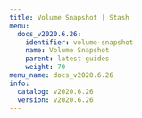 ```yaml
---
title: Volume Snapshot | Stash
menu:
  docs_v2020.6.26:
    identifier: volume-snapshot
    name: Volume Snapshot
    parent: latest-guides
    weight: 70
menu_name: docs_v2020.6.26
info:
  catalog: v2020.6.26
  version: v2020.6.26
---
```


